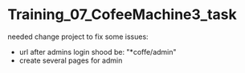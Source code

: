 # Training_07_CofeeMachine3_task
needed change project to fix some issues:
 - url after admins login shood be: "*coffe/admin"
 - create several pages for admin 
